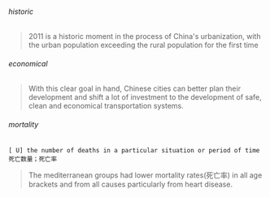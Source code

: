 ###### historic

> 2011 is a historic moment in the process of China's urbanization, with the urban population exceeding the rural population for the first time

###### economical

> With this clear goal in hand, Chinese cities can better plan their development and shift a lot of investment to the development of safe, clean and economical transportation systems.

###### mortality

​	`[ U] the number of deaths in a particular situation or period of time 死亡数量；死亡率`

> The mediterranean groups had lower mortality rates(死亡率) in all age brackets and from all causes particularly from heart disease.

